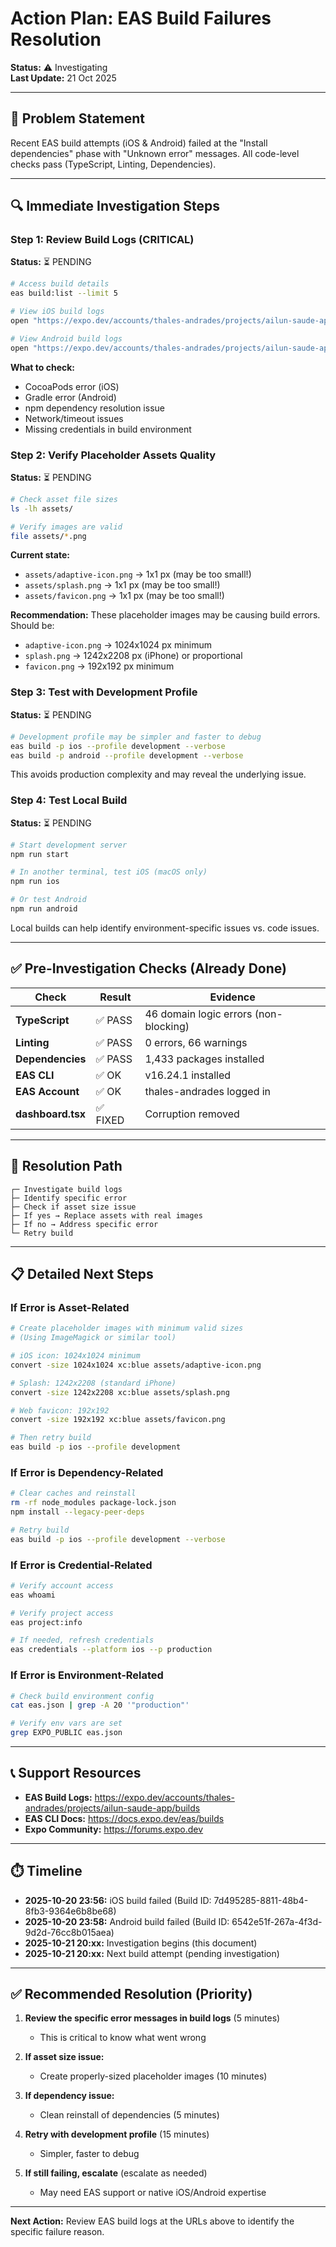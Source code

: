 # Action Plan: EAS Build Failures Resolution

**Status:** ⚠️ Investigating  
**Last Update:** 21 Oct 2025

---

## 🚨 Problem Statement

Recent EAS build attempts (iOS & Android) failed at the "Install dependencies" phase with "Unknown error" messages. All code-level checks pass (TypeScript, Linting, Dependencies).

---

## 🔍 Immediate Investigation Steps

### Step 1: Review Build Logs (CRITICAL)
**Status:** ⏳ PENDING

```bash
# Access build details
eas build:list --limit 5

# View iOS build logs
open "https://expo.dev/accounts/thales-andrades/projects/ailun-saude-app/builds/7d495285-8811-48b4-8fb3-9364e6b8be68"

# View Android build logs
open "https://expo.dev/accounts/thales-andrades/projects/ailun-saude-app/builds/6542e51f-267a-4f3d-9d2d-76cc8b015aea"
```

**What to check:**
- CocoaPods error (iOS)
- Gradle error (Android)  
- npm dependency resolution issue
- Network/timeout issues
- Missing credentials in build environment

### Step 2: Verify Placeholder Assets Quality
**Status:** ⏳ PENDING

```bash
# Check asset file sizes
ls -lh assets/

# Verify images are valid
file assets/*.png
```

**Current state:**
- `assets/adaptive-icon.png` → 1x1 px (may be too small!)
- `assets/splash.png` → 1x1 px (may be too small!)
- `assets/favicon.png` → 1x1 px (may be too small!)

**Recommendation:** These placeholder images may be causing build errors. Should be:
- `adaptive-icon.png` → 1024x1024 px minimum
- `splash.png` → 1242x2208 px (iPhone) or proportional
- `favicon.png` → 192x192 px minimum

### Step 3: Test with Development Profile
**Status:** ⏳ PENDING

```bash
# Development profile may be simpler and faster to debug
eas build -p ios --profile development --verbose
eas build -p android --profile development --verbose
```

This avoids production complexity and may reveal the underlying issue.

### Step 4: Test Local Build
**Status:** ⏳ PENDING

```bash
# Start development server
npm run start

# In another terminal, test iOS (macOS only)
npm run ios

# Or test Android
npm run android
```

Local builds can help identify environment-specific issues vs. code issues.

---

## ✅ Pre-Investigation Checks (Already Done)

| Check | Result | Evidence |
|-------|--------|----------|
| **TypeScript** | ✅ PASS | 46 domain logic errors (non-blocking) |
| **Linting** | ✅ PASS | 0 errors, 66 warnings |
| **Dependencies** | ✅ PASS | 1,433 packages installed |
| **EAS CLI** | ✅ OK | v16.24.1 installed |
| **EAS Account** | ✅ OK | thales-andrades logged in |
| **dashboard.tsx** | ✅ FIXED | Corruption removed |

---

## 🎯 Resolution Path

```
┌─ Investigate build logs
├─ Identify specific error
├─ Check if asset size issue
├─ If yes → Replace assets with real images
├─ If no → Address specific error
└─ Retry build
```

---

## 📋 Detailed Next Steps

### If Error is Asset-Related
```bash
# Create placeholder images with minimum valid sizes
# (Using ImageMagick or similar tool)

# iOS icon: 1024x1024 minimum
convert -size 1024x1024 xc:blue assets/adaptive-icon.png

# Splash: 1242x2208 (standard iPhone)
convert -size 1242x2208 xc:blue assets/splash.png

# Web favicon: 192x192
convert -size 192x192 xc:blue assets/favicon.png

# Then retry build
eas build -p ios --profile development
```

### If Error is Dependency-Related
```bash
# Clear caches and reinstall
rm -rf node_modules package-lock.json
npm install --legacy-peer-deps

# Retry build
eas build -p ios --profile development --verbose
```

### If Error is Credential-Related
```bash
# Verify account access
eas whoami

# Verify project access
eas project:info

# If needed, refresh credentials
eas credentials --platform ios --p production
```

### If Error is Environment-Related
```bash
# Check build environment config
cat eas.json | grep -A 20 '"production"'

# Verify env vars are set
grep EXPO_PUBLIC eas.json
```

---

## 📞 Support Resources

- **EAS Build Logs:** https://expo.dev/accounts/thales-andrades/projects/ailun-saude-app/builds
- **EAS CLI Docs:** https://docs.expo.dev/eas/builds
- **Expo Community:** https://forums.expo.dev

---

## ⏱️ Timeline

- **2025-10-20 23:56:** iOS build failed (Build ID: 7d495285-8811-48b4-8fb3-9364e6b8be68)
- **2025-10-20 23:58:** Android build failed (Build ID: 6542e51f-267a-4f3d-9d2d-76cc8b015aea)
- **2025-10-21 20:xx:** Investigation begins (this document)
- **2025-10-21 20:xx:** Next build attempt (pending investigation)

---

## ✅ Recommended Resolution (Priority)

1. **Review the specific error messages in build logs** (5 minutes)
   - This is critical to know what went wrong
   
2. **If asset size issue:**
   - Create properly-sized placeholder images (10 minutes)
   
3. **If dependency issue:**
   - Clean reinstall of dependencies (5 minutes)
   
4. **Retry with development profile** (15 minutes)
   - Simpler, faster to debug
   
5. **If still failing, escalate** (escalate as needed)
   - May need EAS support or native iOS/Android expertise

---

**Next Action:** Review EAS build logs at the URLs above to identify the specific failure reason.

